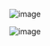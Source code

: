 ![image](https://github.com/user-attachments/assets/975dcc73-a6a2-4c00-8592-5ddd371265f1)


![image](https://github.com/user-attachments/assets/76d6c4d5-07cf-4d55-9073-1283d49251ff)

